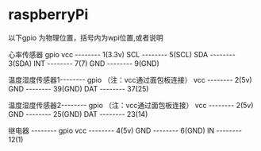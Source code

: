 # raspberryPi
以下gpio 为物理位置，括号内为wpi位置,或者说明

心率传感器                   gpio
vcc         --------        1(3.3v)
SCL         --------        5(SCL)
SDA         --------        3(SDA)
INT         --------        7(7)
GND         --------        9(GND)

温度湿度传感器1--------        gpio
（注：vcc通过面包板连接）
vcc         --------        2(5v)
GND         --------        39(GND)
DAT         --------        37(25)

温度湿度传感器2--------        gpio
（注：vcc通过面包板连接）
vcc         --------        2(5v)
GND         --------        25(GND)
DAT         --------        23(14)

继电器       --------        gpio
vcc         --------        4(5v)
GND         --------        6(GND)
IN          --------        12(1)




